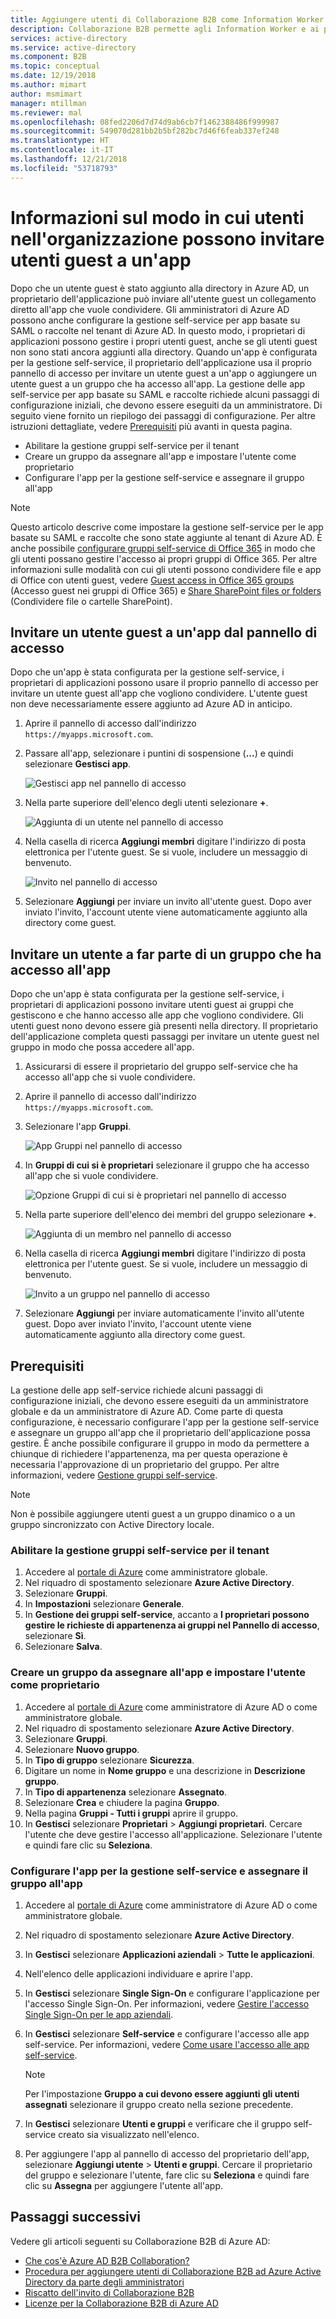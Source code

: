```yaml
---
title: Aggiungere utenti di Collaborazione B2B come Information Worker - Azure Active Directory | Microsoft Docs
description: Collaborazione B2B permette agli Information Worker e ai proprietari di app di aggiungere utenti guest ad Azure AD per l'accesso | Microsoft Docs
services: active-directory
ms.service: active-directory
ms.component: B2B
ms.topic: conceptual
ms.date: 12/19/2018
ms.author: mimart
author: msmimart
manager: mtillman
ms.reviewer: mal
ms.openlocfilehash: 08fed2206d7d74d9ab6cb7f1462388486f999987
ms.sourcegitcommit: 549070d281bb2b5bf282bc7d46f6feab337ef248
ms.translationtype: HT
ms.contentlocale: it-IT
ms.lasthandoff: 12/21/2018
ms.locfileid: "53718793"
---
```

# <a name="how-users-in-your-organization-can-invite-guest-users-to-an-app"></a>Informazioni sul modo in cui utenti nell'organizzazione possono invitare utenti guest a un'app

Dopo che un utente guest è stato aggiunto alla directory in Azure AD, un proprietario dell'applicazione può inviare all'utente guest un collegamento diretto all'app che vuole condividere. Gli amministratori di Azure AD possono anche configurare la gestione self-service per app basate su SAML o raccolte nel tenant di Azure AD. In questo modo, i proprietari di applicazioni possono gestire i propri utenti guest, anche se gli utenti guest non sono stati ancora aggiunti alla directory. Quando un'app è configurata per la gestione self-service, il proprietario dell'applicazione usa il proprio pannello di accesso per invitare un utente guest a un'app o aggiungere un utente guest a un gruppo che ha accesso all'app. La gestione delle app self-service per app basate su SAML e raccolte richiede alcuni passaggi di configurazione iniziali, che devono essere eseguiti da un amministratore. Di seguito viene fornito un riepilogo dei passaggi di configurazione. Per altre istruzioni dettagliate, vedere [Prerequisiti](#prerequisites) più avanti in questa pagina.

 - Abilitare la gestione gruppi self-service per il tenant
 - Creare un gruppo da assegnare all'app e impostare l'utente come proprietario
 - Configurare l'app per la gestione self-service e assegnare il gruppo all'app

> [!NOTE]
> Questo articolo descrive come impostare la gestione self-service per le app basate su SAML e raccolte che sono state aggiunte al tenant di Azure AD. È anche possibile [configurare gruppi self-service di Office 365](https://docs.microsoft.com/azure/active-directory/users-groups-roles/groups-self-service-management) in modo che gli utenti possano gestire l'accesso ai propri gruppi di Office 365. Per altre informazioni sulle modalità con cui gli utenti possono condividere file e app di Office con utenti guest, vedere [Guest access in Office 365 groups](https://support.office.com/article/guest-access-in-office-365-groups-bfc7a840-868f-4fd6-a390-f347bf51aff6) (Accesso guest nei gruppi di Office 365) e [Share SharePoint files or folders](https://support.office.com/article/share-sharepoint-files-or-folders-1fe37332-0f9a-4719-970e-d2578da4941c) (Condividere file o cartelle SharePoint).

## <a name="invite-a-guest-user-to-an-app-from-the-access-panel"></a>Invitare un utente guest a un'app dal pannello di accesso

Dopo che un'app è stata configurata per la gestione self-service, i proprietari di applicazioni possono usare il proprio pannello di accesso per invitare un utente guest all'app che vogliono condividere. L'utente guest non deve necessariamente essere aggiunto ad Azure AD in anticipo. 

1. Aprire il pannello di accesso dall'indirizzo `https://myapps.microsoft.com`.
2. Passare all'app, selezionare i puntini di sospensione (**...**) e quindi selezionare **Gestisci app**.
 
   ![Gestisci app nel pannello di accesso](media/add-users-iw/access-panel-manage-app.png)
 
3. Nella parte superiore dell'elenco degli utenti selezionare **+**.
   
   ![Aggiunta di un utente nel pannello di accesso](media/add-users-iw/access-panel-manage-app-add-user.png)
   
4. Nella casella di ricerca **Aggiungi membri** digitare l'indirizzo di posta elettronica per l'utente guest. Se si vuole, includere un messaggio di benvenuto.
   
   ![Invito nel pannello di accesso](media/add-users-iw/access-panel-invitation.png)
   
5. Selezionare **Aggiungi** per inviare un invito all'utente guest. Dopo aver inviato l'invito, l'account utente viene automaticamente aggiunto alla directory come guest.

## <a name="invite-someone-to-join-a-group-that-has-access-to-the-app"></a>Invitare un utente a far parte di un gruppo che ha accesso all'app
Dopo che un'app è stata configurata per la gestione self-service, i proprietari di applicazioni possono invitare utenti guest ai gruppi che gestiscono e che hanno accesso alle app che vogliono condividere. Gli utenti guest nono devono essere già presenti nella directory. Il proprietario dell'applicazione completa questi passaggi per invitare un utente guest nel gruppo in modo che possa accedere all'app.

1. Assicurarsi di essere il proprietario del gruppo self-service che ha accesso all'app che si vuole condividere.
2. Aprire il pannello di accesso dall'indirizzo `https://myapps.microsoft.com`.
3. Selezionare l'app **Gruppi**.
   
   ![App Gruppi nel pannello di accesso](media/add-users-iw/access-panel-groups.png)
   
4. In **Gruppi di cui si è proprietari** selezionare il gruppo che ha accesso all'app che si vuole condividere.
   
   ![Opzione Gruppi di cui si è proprietari nel pannello di accesso](media/add-users-iw/access-panel-groups-i-own.png)
   
5. Nella parte superiore dell'elenco dei membri del gruppo selezionare **+**.
   
   ![Aggiunta di un membro nel pannello di accesso](media/add-users-iw/access-panel-groups-add-member.png)
   
6. Nella casella di ricerca **Aggiungi membri** digitare l'indirizzo di posta elettronica per l'utente guest. Se si vuole, includere un messaggio di benvenuto.
   
   ![Invito a un gruppo nel pannello di accesso](media/add-users-iw/access-panel-invitation.png)
   
7. Selezionare **Aggiungi** per inviare automaticamente l'invito all'utente guest. Dopo aver inviato l'invito, l'account utente viene automaticamente aggiunto alla directory come guest.


## <a name="prerequisites"></a>Prerequisiti

La gestione delle app self-service richiede alcuni passaggi di configurazione iniziali, che devono essere eseguiti da un amministratore globale e da un amministratore di Azure AD. Come parte di questa configurazione, è necessario configurare l'app per la gestione self-service e assegnare un gruppo all'app che il proprietario dell'applicazione possa gestire. È anche possibile configurare il gruppo in modo da permettere a chiunque di richiedere l'appartenenza, ma per questa operazione è necessaria l'approvazione di un proprietario del gruppo. Per altre informazioni, vedere [Gestione gruppi self-service](https://docs.microsoft.com/azure/active-directory/users-groups-roles/groups-self-service-management). 

> [!NOTE]
> Non è possibile aggiungere utenti guest a un gruppo dinamico o a un gruppo sincronizzato con Active Directory locale.

### <a name="enable-self-service-group-management-for-your-tenant"></a>Abilitare la gestione gruppi self-service per il tenant
1. Accedere al [portale di Azure](https://portal.azure.com) come amministratore globale.
2. Nel riquadro di spostamento selezionare **Azure Active Directory**.
3. Selezionare **Gruppi**.
4. In **Impostazioni** selezionare **Generale**.
5. In **Gestione dei gruppi self-service**, accanto a **I proprietari possono gestire le richieste di appartenenza ai gruppi nel Pannello di accesso**, selezionare **Sì**.
6. Selezionare **Salva**.

### <a name="create-a-group-to-assign-to-the-app-and-make-the-user-an-owner"></a>Creare un gruppo da assegnare all'app e impostare l'utente come proprietario
1. Accedere al [portale di Azure](https://portal.azure.com) come amministratore di Azure AD o come amministratore globale.
2. Nel riquadro di spostamento selezionare **Azure Active Directory**.
3. Selezionare **Gruppi**.
4. Selezionare **Nuovo gruppo**.
5. In **Tipo di gruppo** selezionare **Sicurezza**.
6. Digitare un nome in **Nome gruppo** e una descrizione in **Descrizione gruppo**.
7. In **Tipo di appartenenza** selezionare **Assegnato**.
8. Selezionare **Crea** e chiudere la pagina **Gruppo**.
9. Nella pagina **Gruppi - Tutti i gruppi** aprire il gruppo. 
10. In **Gestisci** selezionare **Proprietari** > **Aggiungi proprietari**. Cercare l'utente che deve gestire l'accesso all'applicazione. Selezionare l'utente e quindi fare clic su **Seleziona**.

### <a name="configure-the-app-for-self-service-and-assign-the-group-to-the-app"></a>Configurare l'app per la gestione self-service e assegnare il gruppo all'app
1. Accedere al [portale di Azure](https://portal.azure.com) come amministratore di Azure AD o come amministratore globale.
2. Nel riquadro di spostamento selezionare **Azure Active Directory**.
3. In **Gestisci** selezionare **Applicazioni aziendali** > **Tutte le applicazioni**.
4. Nell'elenco delle applicazioni individuare e aprire l'app.
5. In **Gestisci** selezionare **Single Sign-On** e configurare l'applicazione per l'accesso Single Sign-On. Per informazioni, vedere [Gestire l'accesso Single Sign-On per le app aziendali](https://docs.microsoft.com/azure/active-directory/manage-apps/configure-single-sign-on-portal).
6. In **Gestisci** selezionare **Self-service** e configurare l'accesso alle app self-service. Per informazioni, vedere [Come usare l'accesso alle app self-service](https://docs.microsoft.com/azure/active-directory/application-access-panel-self-service-applications-how-to). 

    > [!NOTE]
    > Per l'impostazione **Gruppo a cui devono essere aggiunti gli utenti assegnati** selezionare il gruppo creato nella sezione precedente.
7. In **Gestisci** selezionare **Utenti e gruppi** e verificare che il gruppo self-service creato sia visualizzato nell'elenco.
8. Per aggiungere l'app al pannello di accesso del proprietario dell'app, selezionare **Aggiungi utente** > **Utenti e gruppi**. Cercare il proprietario del gruppo e selezionare l'utente, fare clic su **Seleziona** e quindi fare clic su **Assegna** per aggiungere l'utente all'app.

## <a name="next-steps"></a>Passaggi successivi

Vedere gli articoli seguenti su Collaborazione B2B di Azure AD:

- [Che cos'è Azure AD B2B Collaboration?](what-is-b2b.md)
- [Procedura per aggiungere utenti di Collaborazione B2B ad Azure Active Directory da parte degli amministratori](add-users-administrator.md)
- [Riscatto dell'invito di Collaborazione B2B](redemption-experience.md)
- [Licenze per la Collaborazione B2B di Azure AD](licensing-guidance.md)
